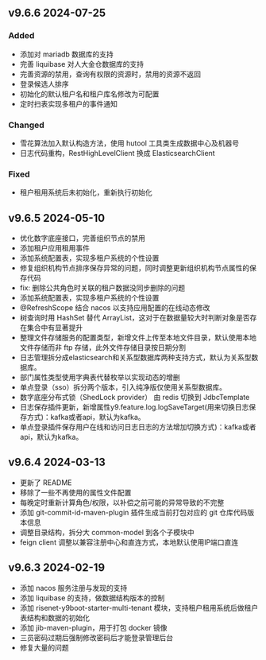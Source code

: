 ## v9.6.6 2024-07-25
### Added
- 添加对 mariadb 数据库的支持
- 完善 liquibase 对人大金仓数据库的支持
- 完善资源的禁用，查询有权限的资源时，禁用的资源不返回
- 登录候选人排序
- 初始化的默认租户名和租户库名修改为可配置
- 定时扫表实现多租户的事件通知

### Changed
- 雪花算法加入默认构造方法，使用 hutool 工具类生成数据中心及机器号
- 日志代码重构，RestHighLevelClient 换成 ElasticsearchClient

### Fixed
- 租户租用系统后未初始化，重新执行初始化

## v9.6.5 2024-05-10
- 优化数字底座接口，完善组织节点的禁用
- 添加租户应用租用事件
- 添加系统配置表，实现多租户系统的个性设置
- 修复组织机构节点排序保存异常的问题，同时调整更新组织机构节点属性的保存代码
- fix: 删除公共角色时关联的租户数据没同步删除的问题
- 添加系统配置表，实现多租户系统的个性设置
- @RefreshScope 结合 nacos 以支持应用配置的在线动态修改
- 树查询时用 HashSet 替代 ArrayList，这对于在数据量较大时判断对象是否存在集合中有显著提升
- 整理文件存储服务的配置类型，新增文件上传至本地文件目录，默认使用本地文件存储而非 ftp 存储，此外文件存储目录按日期分割
- 日志管理拆分成elasticsearch和关系型数据库两种支持方式，默认为关系型数据库。
- 部门属性类型使用字典表代替枚举以实现动态的增删
- 单点登录（sso）拆分两个版本，引入纯净版仅使用关系型数据库。
- 数字底座分布式锁（ShedLock provider） 由 redis 切换到 JdbcTemplate
- 日志保存插件更新，新增属性y9.feature.log.logSaveTarget(用来切换日志保存方式)：kafka或者api，默认为kafka。
- 单点登录插件保存用户在线和访问日志日志的方法增加切换方式)：kafka或者api，默认为kafka。

## v9.6.4 2024-03-13
- 更新了 README
- 移除了一些不再使用的属性文件配置
- 每晚定时重新计算角色/权限，以补偿之前可能的异常导致的不完整
- 添加 git-commit-id-maven-plugin 插件生成当前打包对应的 git 仓库代码版本信息
- 调整目录结构，拆分大 common-model 到各个子模块中
- feign client 调整以兼容注册中心和直连方式，本地默认使用IP端口直连

## v9.6.3 2024-02-19
- 添加 nacos 服务注册与发现的支持
- 添加 liquibase 的支持，做数据结构版本的控制
- 添加 risenet-y9boot-starter-multi-tenant 模块，支持租户租用系统后做租户表结构和数据的初始化
- 添加 jib-maven-plugin，用于打包 docker 镜像
- 三员密码过期后强制修改密码后才能登录管理后台
- 修复大量的问题
